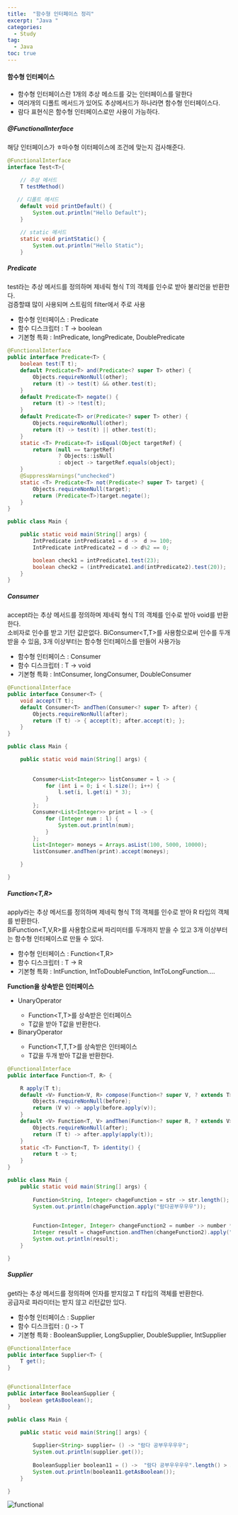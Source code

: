 ```yaml
---
title:  "함수형 인터페이스 정리"
excerpt: "Java "
categories:
  - Study
tag:
  - Java
toc: true
---
```


#### 함수형 인터페이스
- 함수형 인터페이스란 1개의 추상 메소드를 갖는 인터페이스를 말한다
- 여러개의 디폴트 메서드가 있어도 추상메서드가 하나라면 함수형 인터페이스다.
- 람다 표현식은 함수형 인터페이스로만 사용이 가능하다.


##### @FunctionalInterface
해당 인터페이스가 ㅎ마수형 이터페이스에 조건에 맞는지 검사해준다.

``` java
@FunctionalInterface
interface Test<T>{

	// 추상 메서드
	T testMethod()
	
   // 디폴트 메서드
	default void printDefault() {
   		System.out.println("Hello Default");
	}

	// static 메서드
	static void printStatic() {
   		System.out.println("Hello Static");
	}
```


##### Predicate<T>
test라는 추상 메서드를 정의하며 제네릭 형식 T의 객체를 인수로 받아 불리언을 반환한다.  
검증할떄 많이 사용되며 스트림의 filter에서 주로 사용  

- 함수형 인터페이스 : Predicate<T>
- 함수 디스크립터 : T -> boolean
- 기본형 특화 : IntPredicate, longPredicate, DoublePredicate

``` java
@FunctionalInterface
public interface Predicate<T> {
    boolean test(T t);
    default Predicate<T> and(Predicate<? super T> other) {
        Objects.requireNonNull(other);
        return (t) -> test(t) && other.test(t);
    }
    default Predicate<T> negate() {
        return (t) -> !test(t);
    }
    default Predicate<T> or(Predicate<? super T> other) {
        Objects.requireNonNull(other);
        return (t) -> test(t) || other.test(t);
    }
    static <T> Predicate<T> isEqual(Object targetRef) {
        return (null == targetRef)
                ? Objects::isNull
                : object -> targetRef.equals(object);
    }
    @SuppressWarnings("unchecked")
    static <T> Predicate<T> not(Predicate<? super T> target) {
        Objects.requireNonNull(target);
        return (Predicate<T>)target.negate();
    }
}
```

``` java
public class Main {

    public static void main(String[] args) {
        IntPredicate intPredicate1 = d ->  d >= 100;
        IntPredicate intPredicate2 = d -> d%2 == 0;

        boolean check1 = intPredicate1.test(23);
        boolean check2 = (intPredicate1.and(intPredicate2).test(20));
    }
}
```


##### Consumer<T>
accept라는 추상 메서드를 정의하며 제네릭 형식 T의 객체를 인수로 받아 void를 반환한다.  
소비자로 인수를 받고 기턴 값은없다. BiConsumer<T,T>를 사용함으로써 인수를 두개받을 수 있음, 3개 이상부터는 함수형 인터페이스를 만들어 사용가능

- 함수형 인터페이스 : Consumer<T>
- 함수 디스크립터 : T -> void
- 기본형 특화 : IntConsumer, longConsumer, DoubleConsumer

``` java
@FunctionalInterface
public interface Consumer<T> {
    void accept(T t);
    default Consumer<T> andThen(Consumer<? super T> after) {
        Objects.requireNonNull(after);
        return (T t) -> { accept(t); after.accept(t); };
    }
}
```

``` java
public class Main {

	public static void main(String[] args) {
	
		
		Consumer<List<Integer>> listConsumer = l -> {
			for (int i = 0; i < l.size(); i++) {
				l.set(i, l.get(i) * 3);
			}
		};
		Consumer<List<Integer>> print = l -> {
			for (Integer num : l) {
				System.out.println(num);
			}
		};
		List<Integer> moneys = Arrays.asList(100, 5000, 10000);
		listConsumer.andThen(print).accept(moneys);

	}

}
```


##### Function<T,R>
apply라는 추상 메서드를 정의하며 제네릭 형식 T의 객체를 인수로 받아 R 타입의 객체를 반환한다.  
BiFunction<T,V,R>를 사용함으로써 파리미터를 두개까지 받을 수 있고 3개 이상부터는 함수형 인터페이스로 만들 수 있다.

- 함수형 인터페이스 : Function<T,R>
- 함수 디스크립터 : T -> R
- 기본형 특화 : IntFunction<R>, IntToDoubleFunction, IntToLongFunction....

**Function을 상속받은 인터페이스**
- UnaryOperator<T>
  * Function<T,T>를 상속받은 인터페이스
  * T값을 받아 T값을 반환한다.
- BinaryOperator<T>
  * Function<T,T,T>를 상속받은 인터페이스
  * T값을 두개 받아 T값을 반환한다.


``` java
@FunctionalInterface
public interface Function<T, R> {

    R apply(T t);
    default <V> Function<V, R> compose(Function<? super V, ? extends T> before) {
        Objects.requireNonNull(before);
        return (V v) -> apply(before.apply(v));
    }
    default <V> Function<T, V> andThen(Function<? super R, ? extends V> after) {
        Objects.requireNonNull(after);
        return (T t) -> after.apply(apply(t));
    }
    static <T> Function<T, T> identity() {
        return t -> t;
    }
}
```

``` java
public class Main {
	public static void main(String[] args) {
	
		Function<String, Integer> chageFunction = str -> str.length();
        System.out.println(chageFunction.apply("람다공부우우우"));
        

        Function<Integer, Integer> changeFunction2 = number -> number *2;
        Integer result = chageFunction.andThen(changeFunction2).apply("람다공부우우우");
        System.out.println(result);
	}

}
```


##### Supplier<T>
get라는 추상 메서드를 정의하며 인자를 받지않고 T 타입의 객체를 반환한다.  
공급자로 파라미터는 받지 않고 리턴값만 있다.

- 함수형 인터페이스 : Supplier<T>
- 함수 디스크립터 : () -> T
- 기본형 특화 : BooleanSupplier, LongSupplier, DoubleSupplier, IntSupplier

``` java
@FunctionalInterface
public interface Supplier<T> {
    T get();
}


@FunctionalInterface
public interface BooleanSupplier {
    boolean getAsBoolean();
} 
```

``` java
public class Main {

	public static void main(String[] args) {
	
		Supplier<String> supplier= () -> "람다 공부우우우우";
        System.out.println(supplier.get());
        
        BooleanSupplier boolean11 = () ->  "람다 공부우우우우".length() > 5;
        System.out.println(boolean11.getAsBoolean());
	}

}
```


![functional](/assets/images/Functional.GIF)
